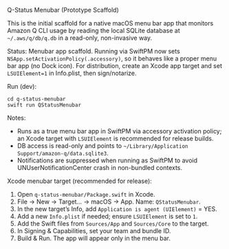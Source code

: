 Q-Status Menubar (Prototype Scaffold)

This is the initial scaffold for a native macOS menu bar app that monitors Amazon Q CLI usage by reading the local SQLite database at `~/.aws/q/db/q.db` in a read-only, non-invasive way.

Status: Menubar app scaffold. Running via SwiftPM now sets `NSApp.setActivationPolicy(.accessory)`, so it behaves like a proper menu bar app (no Dock icon). For distribution, create an Xcode app target and set `LSUIElement=1` in Info.plist, then sign/notarize.

Run (dev):

```
cd q-status-menubar
swift run QStatusMenubar
```

Notes:
- Runs as a true menu bar app in SwiftPM via accessory activation policy; an Xcode target with `LSUIElement` is recommended for release builds.
- DB access is read-only and points to `~/Library/Application Support/amazon-q/data.sqlite3`.
- Notifications are suppressed when running as SwiftPM to avoid UNUserNotificationCenter crash in non-bundled contexts.

Xcode menubar target (recommended for release):
1) Open `q-status-menubar/Package.swift` in Xcode.
2) File → New → Target… → macOS → App. Name: `QStatusMenubar`.
3) In the new target’s Info, add `Application is agent (UIElement)` = YES.
4) Add a new `Info.plist` if needed; ensure `LSUIElement` is set to `1`.
5) Add the Swift files from `Sources/App` and `Sources/Core` to the target.
6) In Signing & Capabilities, set your team and bundle ID.
7) Build & Run. The app will appear only in the menu bar.
